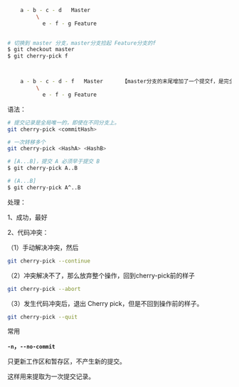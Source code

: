 ```bash
    a - b - c - d   Master
         \
           e - f - g Feature
           

# 切换到 master 分支，master分支捡起 Feature分支的f
$ git checkout master
$ git cherry-pick f



    a - b - c - d - f   Master		【master分支的末尾增加了一个提交f，是完全独立于 Feature 的】
         \
           e - f - g Feature
```



语法：

```bash
# 提交记录是全局唯一的，即使在不同分支上。
git cherry-pick <commitHash>

# 一次转移多个
git cherry-pick <HashA> <HashB>

# [A...B]，提交 A 必须早于提交 B
$ git cherry-pick A..B 

# (A...B]
$ git cherry-pick A^..B 
```

处理：

1、成功，最好

2、代码冲突：

（1）手动解决冲突，然后

```bash
git cherry-pick --continue
```

（2）冲突解决不了，那么放弃整个操作，回到cherry-pick前的样子

```bash
git cherry-pick --abort
```

（3）发生代码冲突后，退出 Cherry pick，但是不回到操作前的样子。

````bash
git cherry-pick --quit
````

常用

**`-n`，`--no-commit`**

只更新工作区和暂存区，不产生新的提交。

这样用来提取为一次提交记录。